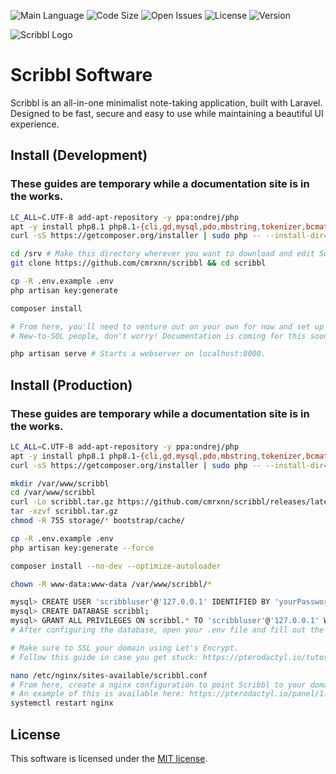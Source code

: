 ![Main Language](https://img.shields.io/github/languages/top/cmrxnn/scribbl?style=for-the-badge)
![Code Size](https://img.shields.io/github/languages/code-size/cmrxnn/scribbl?style=for-the-badge)
![Open Issues](https://img.shields.io/github/issues/cmrxnn/scribbl?style=for-the-badge)
![License](https://img.shields.io/github/license/cmrxnn/scribbl?style=for-the-badge)
![Version](https://img.shields.io/github/v/tag/cmrxnn/scribbl?include_prereleases&style=for-the-badge)

![Scribbl Logo](https://cdn.discordapp.com/attachments/877638903039934574/951996055589900358/scribbl.png)
# Scribbl Software
Scribbl is an all-in-one minimalist note-taking application, built with Laravel.
Designed to be fast, secure and easy to use while maintaining a beautiful UI experience.

## Install (Development)
### These guides are temporary while a documentation site is in the works.
```bash
LC_ALL=C.UTF-8 add-apt-repository -y ppa:ondrej/php
apt -y install php8.1 php8.1-{cli,gd,mysql,pdo,mbstring,tokenizer,bcmath,xml,fpm,curl,zip}
curl -sS https://getcomposer.org/installer | sudo php -- --install-dir=/usr/local/bin --filename=composer

cd /srv # Make this directory wherever you want to download and edit Scribbl in development.
git clone https://github.com/cmrxnn/scribbl && cd scribbl

cp -R .env.example .env
php artisan key:generate

composer install

# From here, you'll need to venture out on your own for now and set up the database yourself.
# New-to-SQL people, don't worry! Documentation is coming for this soon.

php artisan serve # Starts a webserver on localhost:8000.
```

## Install (Production)
### These guides are temporary while a documentation site is in the works.
```bash
LC_ALL=C.UTF-8 add-apt-repository -y ppa:ondrej/php
apt -y install php8.1 php8.1-{cli,gd,mysql,pdo,mbstring,tokenizer,bcmath,xml,fpm,curl,zip} nginx
curl -sS https://getcomposer.org/installer | sudo php -- --install-dir=/usr/local/bin --filename=composer

mkdir /var/www/scribbl
cd /var/www/scribbl
curl -Lo scribbl.tar.gz https://github.com/cmrxnn/scribbl/releases/latest/download/scribbl.tar.gz
tar -xzvf scribbl.tar.gz
chmod -R 755 storage/* bootstrap/cache/

cp -R .env.example .env
php artisan key:generate --force

composer install --no-dev --optimize-autoloader

chown -R www-data:www-data /var/www/scribbl/*

mysql> CREATE USER 'scribbluser'@'127.0.0.1' IDENTIFIED BY 'yourPassword';
mysql> CREATE DATABASE scribbl;
mysql> GRANT ALL PRIVILEGES ON scribbl.* TO 'scribbluser'@'127.0.0.1' WITH GRANT OPTION;
# After configuring the database, open your .env file and fill out the database fields.

# Make sure to SSL your domain using Let's Encrypt.
# Follow this guide in case you get stuck: https://pterodactyl.io/tutorials/creating_ssl_certificates.html

nano /etc/nginx/sites-available/scribbl.conf
# From here, create a nginx configuration to point Scribbl to your domain.
# An example of this is available here: https://pterodactyl.io/panel/1.0/webserver_configuration.html
systemctl restart nginx
```

## License
This software is licensed under the [MIT license](https://opensource.org/licenses/MIT).
